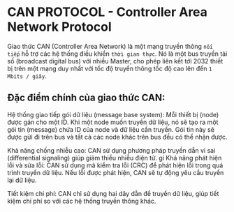 # CAN PROTOCOL - Controller Area Network Protocol

Giao thức CAN (Controller Area Network) là một mạng truyền thông `nối tiếp` hỗ trợ các hệ thống điều khiển `thời gian thực`. 
Nó là một bus truyền tải số (broadcast digital bus) với nhiều Master, cho phép liên kết tới 2032 thiết bị trên một mạng duy nhất với tốc độ truyền thông tốc độ cao lên đến `1 Mbits / giây`.

## Đặc điểm chính của giao thức CAN:

Hệ thống giao tiếp gói dữ liệu (message base system): 
Mỗi thiết bị (node) được gán cho một ID. 
Khi một node muốn truyền dữ liệu, nó sẽ tạo ra một gói tin (message) chứa ID của node và dữ liệu cần truyền. 
Gói tin này sẽ được gửi đi trên bus và tất cả các node khác trên bus đều có thể nhận được.

Khả năng chống nhiễu cao: CAN sử dụng phương pháp truyền dẫn vi sai (differential signaling) giúp giảm thiểu nhiễu điện từ.
gi
Khả năng phát hiện lỗi và sửa lỗi: CAN sử dụng mã kiểm tra lỗi (CRC) để phát hiện lỗi trong quá trình truyền dữ liệu. Nếu lỗi được phát hiện, CAN sẽ tự động yêu cầu truyền lại dữ liệu.

Tiết kiệm chi phí: CAN chỉ sử dụng hai dây dẫn để truyền dữ liệu, giúp tiết kiệm chi phí so với các hệ thống truyền thông khác.